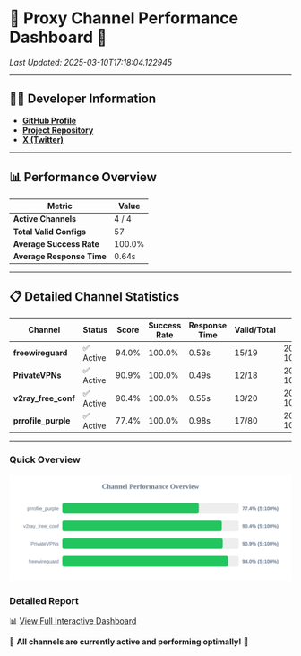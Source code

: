 # 🌟 Proxy Channel Performance Dashboard 🌟

_Last Updated: 2025-03-10T17:18:04.122945_

---

## 👩‍💻 Developer Information

- **[GitHub Profile](https://github.com/4n0nymou3)**  
- **[Project Repository](https://github.com/4n0nymou3/multi-proxy-config-fetcher)**  
- **[X (Twitter)](https://x.com/4n0nymou3)**  

---

## 📊 Performance Overview

| Metric                | Value       |
|-----------------------|-------------|
| **Active Channels**   | 4 / 4       |
| **Total Valid Configs** | 57          |
| **Average Success Rate** | 100.0%      |
| **Average Response Time** | 0.64s       |

---

## 📋 Detailed Channel Statistics

| Channel          | Status     | Score  | Success Rate | Response Time | Valid/Total | Last Success               |
|------------------|------------|--------|--------------|---------------|-------------|----------------------------|
| **freewireguard**  | ✅ Active  | 94.0%  | 100.0% | 0.53s         | 15/19       | 2025-03-10T17:18:04.121149 |
| **PrivateVPNs**  | ✅ Active  | 90.9%  | 100.0% | 0.49s         | 12/18       | 2025-03-10T17:18:03.567833 |
| **v2ray_free_conf**  | ✅ Active  | 90.4%  | 100.0% | 0.55s         | 13/20       | 2025-03-10T17:18:03.041167 |
| **prrofile_purple**  | ✅ Active  | 77.4%  | 100.0% | 0.98s         | 17/80       | 2025-03-10T17:18:02.414882 |

---

### Quick Overview
<div align="center">
  <a href="https://raw.githubusercontent.com/nullluser/NullRepo/refs/heads/main/assets/channel_stats_chart.svg">
    <img src="https://raw.githubusercontent.com/nullluser/NullRepo/refs/heads/main/assets/channel_stats_chart.svg" alt="Source Performance Statistics" width="800">
  </a>
</div>

### Detailed Report
📊 [View Full Interactive Dashboard](https://htmlpreview.github.io/?https://github.com/nullluser/NullRepo/blob/main/assets/performance_report.html)

🎉 **All channels are currently active and performing optimally!** 🎉
